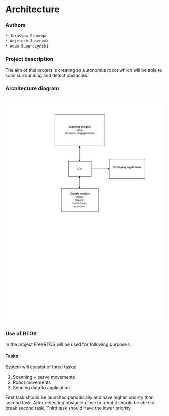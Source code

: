 # Architecture #

### Authors ###
    * Jarosław Szumega
    * Wojciech Juszczak
    * Adam Superczyński
    
### Project description ###
The aim of this project is creating an autonomus robot which will be able to scan surrounding and detect obstacles.

### Architecture diagram ###

![Architecture diagram](architecture_diagram.jpg "architecture diagram ")

### Use of RTOS ###
In the project FreeRTOS will be used for following purposes:

#### Tasks ####

System will consist of three tasks:
1. Scanning  + servo movements
2. Robot movements
3. Sending data to application

First task should be launched periodically and have higher priority than second task. After detecting obstacle close to robot it should be able to break second task. Third task should have the lower priority.